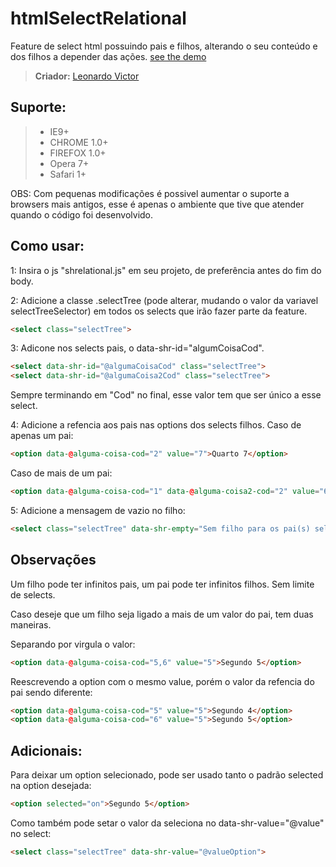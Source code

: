 # htmlSelectRelational
Feature de select html possuindo pais e filhos, alterando o seu conteúdo e dos filhos a depender das ações.
[see the demo](http://leonardovff.github.io/htmlSelectTree/)
> **Criador:** [Leonardo Victor](https://twitter.com/leonardovff)

## Suporte: 
> - IE9+
> - CHROME 1.0+
> - FIREFOX 1.0+
> - Opera 7+
> - Safari 1+

OBS: Com pequenas modificações é possivel aumentar o suporte a browsers mais antigos, esse é apenas o ambiente que tive que atender quando o código foi desenvolvido.

## Como usar: 

1: Insira o js "shrelational.js" em seu projeto, de preferência antes do fim do body.

2: Adicione a classe .selectTree (pode alterar, mudando o valor da variavel selectTreeSelector) em todos os selects que irão fazer parte da feature.
```html
<select class="selectTree">
```

3: Adicone nos selects pais, o data-shr-id="algumCoisaCod". 

```html
<select data-shr-id="@algumaCoisaCod" class="selectTree">
<select data-shr-id="@algumaCoisa2Cod" class="selectTree">
```
Sempre terminando em "Cod" no final, esse valor tem que ser único a esse select.

4: Adicione a refencia aos pais nas options dos selects filhos.
Caso de apenas um pai:
```html
<option data-@alguma-coisa-cod="2" value="7">Quarto 7</option>
```

Caso de mais de um pai:
```html
<option data-@alguma-coisa-cod="1" data-@alguma-coisa2-cod="2" value="6">Quarto 6</option>
```

5: Adicione a mensagem de vazio no filho:
```html
<select class="selectTree" data-shr-empty="Sem filho para os pai(s) selecionados">
```

## Observações

Um filho pode ter infinitos pais, um pai pode ter infinitos filhos.
Sem limite de selects.

Caso deseje que um filho seja ligado a mais de um valor do pai, tem duas maneiras.

Separando por virgula o valor:
```html
<option data-@alguma-coisa-cod="5,6" value="5">Segundo 5</option>
```
Reescrevendo a option com o mesmo value, porém o valor da refencia do pai sendo diferente:
```html
<option data-@alguma-coisa-cod="5" value="5">Segundo 4</option>
<option data-@alguma-coisa-cod="6" value="5">Segundo 5</option>
```

## Adicionais:

Para deixar um option selecionado, pode ser usado tanto o padrão selected na option desejada:
```html
<option selected="on">Segundo 5</option>
```
Como também pode setar o valor da seleciona no data-shr-value="@value" no select:
```html
<select class="selectTree" data-shr-value="@valueOption">
```